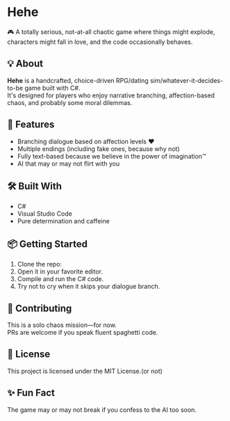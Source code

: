 # Hehe

🎮 A totally serious, not-at-all chaotic game where things might explode, characters might fall in love, and the code occasionally behaves.

## 💡 About

**Hehe** is a handcrafted, choice-driven RPG/dating sim/whatever-it-decides-to-be game built with C#.  
It's designed for players who enjoy narrative branching, affection-based chaos, and probably some moral dilemmas.

## 🚀 Features

- Branching dialogue based on affection levels ❤️
- Multiple endings (including fake ones, because why not)
- Fully text-based because we believe in the power of imagination™
- AI that may or may not flirt with you

## 🛠️ Built With

- C#
- Visual Studio Code
- Pure determination and caffeine

## 📦 Getting Started

1. Clone the repo:
2. Open it in your favorite editor.
3. Compile and run the C# code.
4. Try not to cry when it skips your dialogue branch.

## 🤝 Contributing

This is a solo chaos mission—for now.  
PRs are welcome if you speak fluent spaghetti code.

## 📜 License

This project is licensed under the MIT License.(or not)

## ✨ Fun Fact

The game may or may not break if you confess to the AI too soon.

